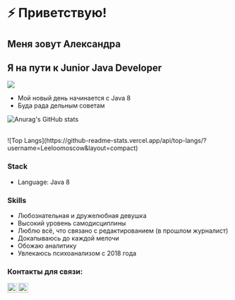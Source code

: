 
# ⚡️ Приветствую!
## Меня зовут Александра 
## Я на пути к Junior Java Developer



![](https://komarev.com/ghpvc/?username=your-github-Leeloomoscow)

- Мой новый день начинается с Java 8
- Буда рада дельным советам

![Anurag's GitHub stats](https://github-readme-stats.vercel.app/api?username=Leeloomoscow&show_icons=true&theme=radical)


<br /> 
![Top Langs](https://github-readme-stats.vercel.app/api/top-langs/?username=Leeloomoscow&layout=compact)


### Stack
- Language: Java 8

### Skills
- Любознательная и дружелюбная девушка
- Высокий уровень самодисциплины
- Люблю всё, что связано с редактированием (в прошлом журналист)
- Докапываюсь до каждой мелочи
- Обожаю аналитику
- Увлекаюсь психоанализом с 2018 года



### Контакты для связи:
[<img align="left" width="22px" alt="javeoff | Telegram" src="https://simpleicons.org/icons/telegram.svg" />](https://t.me/Leeloo_moscow) 
[<img align="left" width="22px" alt="javeoff | Instagram" src="https://simpleicons.org/icons/instagram.svg" />](https://instagram/Leeloo__star)
